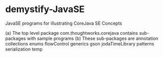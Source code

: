 # demystify-JavaSE
JavaSE programs for illustrating CoreJava SE Concepts

(a) The top level package com.thoughtworks.corejava contains sub-packages with sample programs
(b) These sub-packages are
		annotation
		collections
		enums
		flowControl
		generics
		gson
		jodaTimeLibrary
		patterns
		serialization
		temp

